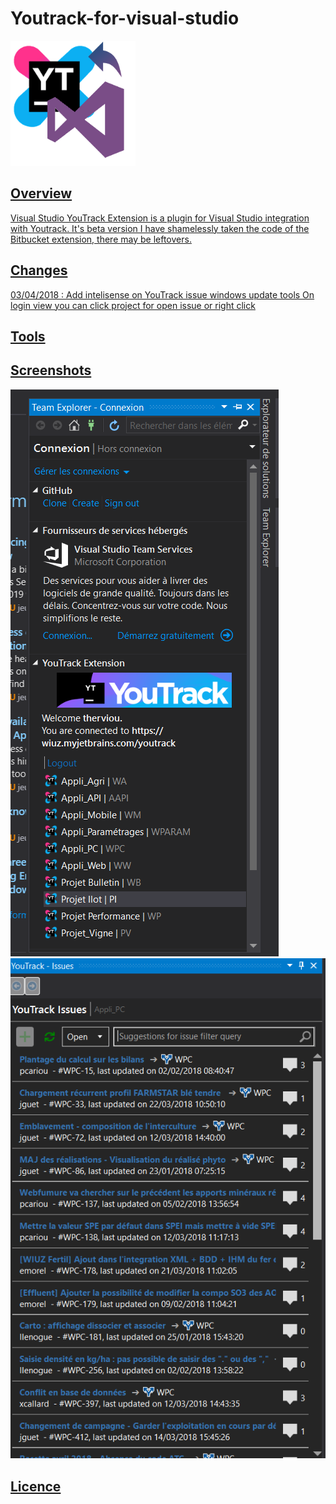 # Youtrack-for-visual-studio
 <a href="https://github.com/doodz/Youtrack-for-visual-studio">
    <img alt="Youtrack-for-visual-studio" width="200" heigth="200" src="./Source/YoutrackClientVS.VisualStudio.UI/logo.png">
<h2>Overview</h2>

Visual Studio YouTrack Extension is a plugin for Visual Studio integration with Youtrack.
It's beta version
I have shamelessly taken the code of the Bitbucket extension, there may be leftovers.

<h2>Changes</h2>
03/04/2018 :
Add intelisense on YouTrack issue windows
update tools
On login view you can click project for open issue or right click
<h2>Tools</h2>
<h2>Screenshots</h2>
<img alt="screenshot01" src="./Docs/screenshots/Team_Explorer_Connection.png">
<img alt="screenshot01" src="./Docs/screenshots/YouTrack_Issues_View.png">

<h2>Licence</h2>
